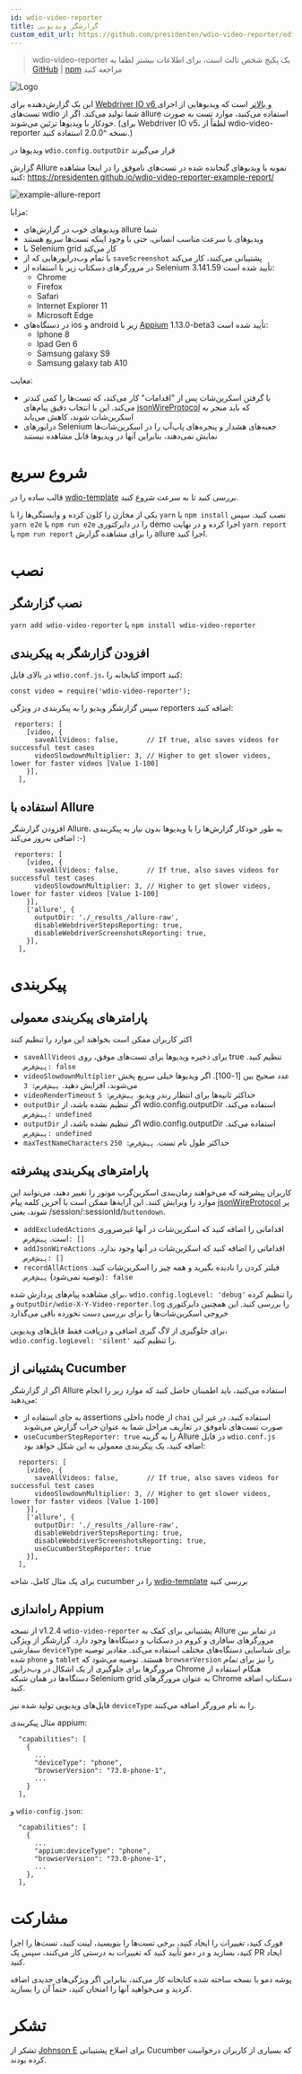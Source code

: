 ```yaml
---
id: wdio-video-reporter
title: گزارشگر ویدیویی
custom_edit_url: https://github.com/presidenten/wdio-video-reporter/edit/main/README.md
---
```



> wdio-video-reporter یک پکیج شخص ثالث است، برای اطلاعات بیشتر لطفا به [GitHub](https://github.com/presidenten/wdio-video-reporter) | [npm](https://www.npmjs.com/package/wdio-video-reporter) مراجعه کنید

![Logo](https://raw.githubusercontent.com/presidenten/wdio-video-reporter-example-report/master/wdio-video-reporter.png)

این یک گزارش‌دهنده برای [Webdriver IO v6 و بالاتر](https://webdriver.io/) است که ویدیوهایی از اجرای تست‌های wdio شما تولید می‌کند. اگر از allure استفاده می‌کنید، موارد تست به صورت خودکار با ویدیوها تزئین می‌شوند. (برای Webdriver IO v5، لطفاً از wdio-video-reporter نسخه ^2.0.0 استفاده کنید.)

ویدیوها در `wdio.config.outputDir` قرار می‌گیرند

گزارش Allure نمونه با ویدیوهای گنجانده شده در تست‌های ناموفق را در اینجا مشاهده کنید:
https://presidenten.github.io/wdio-video-reporter-example-report/

![example-allure-report](https://media.giphy.com/media/7Fgle7bHGrxR3zY6Gw/giphy.gif)

مزایا:
- ویدیوهای خوب در گزارش‌های allure شما
- ویدیوهای با سرعت مناسب انسانی، حتی با وجود اینکه تست‌ها سریع هستند
- با Selenium grid کار می‌کند
- با تمام وب‌درایورهایی که از `saveScreenshot` پشتیبانی می‌کنند، کار می‌کند
- در مرورگرهای دسکتاپ زیر با استفاده از Selenium 3.141.59 تأیید شده است:
  - Chrome
  - Firefox
  - Safari
  - Internet Explorer 11
  - Microsoft Edge
- در دستگاه‌های ios و android زیر با [Appium](http://appium.io/docs/en/about-appium/getting-started/) 1.13.0-beta3 تأیید شده است:
  - Iphone 8
  - Ipad Gen 6
  - Samsung galaxy S9
  - Samsung galaxy tab A10

معایب:
- با گرفتن اسکرین‌شات پس از "اقدامات" کار می‌کند، که تست‌ها را کمی کندتر می‌کند. این با انتخاب دقیق پیام‌های [jsonWireProtocol](https://github.com/SeleniumHQ/selenium/wiki/JsonWireProtocol) که باید منجر به اسکرین‌شات شوند، کاهش می‌یابد
- درایورهای Selenium جعبه‌های هشدار و پنجره‌های پاپ‌آپ را در اسکرین‌شات‌ها نمایش نمی‌دهند، بنابراین آنها در ویدیوها قابل مشاهده نیستند


شروع سریع
===========

قالب ساده را در [wdio-template](https://github.com/presidenten/wdio-template) بررسی کنید تا به سرعت شروع کنید.

یکی از مخازن را کلون کرده و وابستگی‌ها را با `yarn` یا `npm install` نصب کنید. سپس `yarn e2e` یا `npm run e2e` را در دایرکتوری demo اجرا کرده و در نهایت `yarn report` یا `npm run report` را برای مشاهده گزارش allure اجرا کنید.


نصب
============

نصب گزارشگر
--------------------

`yarn add wdio-video-reporter`
یا
`npm install wdio-video-reporter`


افزودن گزارشگر به پیکربندی
--------------------------

در بالای فایل `wdio.conf.js`، کتابخانه را import کنید:
```
const video = require('wdio-video-reporter');
```

سپس گزارشگر ویدیو را به پیکربندی در ویژگی reporters اضافه کنید:

```
 reporters: [
    [video, {
      saveAllVideos: false,       // If true, also saves videos for successful test cases
      videoSlowdownMultiplier: 3, // Higher to get slower videos, lower for faster videos [Value 1-100]
    }],
  ],
```


استفاده با Allure
-----------------

افزودن گزارشگر Allure، به طور خودکار گزارش‌ها را با ویدیوها بدون نیاز به پیکربندی اضافی به‌روز می‌کند :-)

```
 reporters: [
    [video, {
      saveAllVideos: false,       // If true, also saves videos for successful test cases
      videoSlowdownMultiplier: 3, // Higher to get slower videos, lower for faster videos [Value 1-100]
    }],
    ['allure', {
      outputDir: './_results_/allure-raw',
      disableWebdriverStepsReporting: true,
      disableWebdriverScreenshotsReporting: true,
    }],
  ],
```


پیکربندی
=============

پارامترهای پیکربندی معمولی
-------------------------------

اکثر کاربران ممکن است بخواهند این موارد را تنظیم کنند

- `saveAllVideos` برای ذخیره ویدیوها برای تست‌های موفق، روی true تنظیم کنید. `پیش‌فرض: false`
- `videoSlowdownMultiplier` عدد صحیح بین [1-100]. اگر ویدیوها خیلی سریع پخش می‌شوند، افزایش دهید. `پیش‌فرض: 3`
- `videoRenderTimeout` حداکثر ثانیه‌ها برای انتظار رندر ویدیو. `پیش‌فرض: 5`
- `outputDir` اگر تنظیم نشده باشد، از wdio.config.outputDir استفاده می‌کند. `پیش‌فرض: undefined`
- `outputDir` اگر تنظیم نشده باشد، از wdio.config.outputDir استفاده می‌کند. `پیش‌فرض: undefined`
- `maxTestNameCharacters` حداکثر طول نام تست. `پیش‌فرض: 250`

پارامترهای پیکربندی پیشرفته
---------------------------------

کاربران پیشرفته که می‌خواهند زمان‌بندی اسکرین‌گرب موتور را تغییر دهند، می‌توانند این موارد را ویرایش کنند. این آرایه‌ها ممکن است با آخرین کلمه پیام [jsonWireProtocol](https://github.com/SeleniumHQ/selenium/wiki/JsonWireProtocol) پر شوند، یعنی /session/:sessionId/`buttondown`.

- `addExcludedActions` اقداماتی را اضافه کنید که اسکرین‌شات در آنها غیرضروری است. `پیش‌فرض: []`
- `addJsonWireActions` اقداماتی را اضافه کنید که اسکرین‌شات در آنها وجود ندارد. `پیش‌فرض: []`
- `recordAllActions` فیلتر کردن را نادیده بگیرید و همه چیز را اسکرین‌شات کنید. (توصیه نمی‌شود) `پیش‌فرض: false`

برای مشاهده پیام‌های پردازش شده، `wdio.config.logLevel: 'debug'` را تنظیم کرده و `outputDir/wdio-X-Y-Video-reporter.log` را بررسی کنید. این همچنین دایرکتوری خروجی اسکرین‌شات‌ها را برای بررسی دست نخورده باقی می‌گذارد

برای جلوگیری از لاگ گیری اضافی و دریافت فقط فایل‌های ویدیویی، `wdio.config.logLevel: 'silent'` را تنظیم کنید.

پشتیبانی از Cucumber
----------------

اگر از گزارشگر Allure استفاده می‌کنید، باید اطمینان حاصل کنید که موارد زیر را انجام می‌دهید:

- به جای استفاده از assertions داخلی node از `chai` استفاده کنید، در غیر این صورت تست‌های ناموفق در تعاریف مراحل شما به عنوان خراب گزارش می‌شوند
- `useCucumberStepReporter: true` را به گزینه Allure در فایل `wdio.conf.js` اضافه کنید، یک پیکربندی معمولی به این شکل خواهد بود:
```
  reporters: [
    [video, {
      saveAllVideos: false,       // If true, also saves videos for successful test cases
      videoSlowdownMultiplier: 3, // Higher to get slower videos, lower for faster videos [Value 1-100]
    }],
    ['allure', {
      outputDir: './_results_/allure-raw',
      disableWebdriverStepsReporting: true,
      disableWebdriverScreenshotsReporting: true,
      useCucumberStepReporter: true
    }],
  ],
```
برای یک مثال کامل، شاخه cucumber را در [wdio-template](https://github.com/presidenten/wdio-template/tree/cucumber) بررسی کنید


راه‌اندازی Appium
------------

از نسخه v1.2.4 `wdio-video-reporter` پشتیبانی برای کمک به Allure در تمایز بین مرورگرهای سافاری و کروم در دسکتاپ و دستگاه‌ها وجود دارد.
گزارشگر از ویژگی سفارشی `deviceType` برای شناسایی دستگاه‌های مختلف استفاده می‌کند.
مقادیر توصیه شده `phone` و `tablet` هستند.
توصیه می‌شود که `browserVersion` را نیز برای _تمام_ مرورگرها برای جلوگیری از یک اشکال در وب‌درایور Chrome هنگام استفاده از دستگاه‌ها در همان شبکه Selenium grid به عنوان مرورگرهای Chrome دسکتاپ اضافه کنید.

فایل‌های ویدیویی تولید شده نیز `deviceType` را به نام مرورگر اضافه می‌کنند.

مثال پیکربندی appium:
```
  "capabilities": [
    {
      ...
      "deviceType": "phone",
      "browserVersion": "73.0-phone-1",
      ...
    }
  ],
```

و `wdio-config.json`:
```
  "capabilities": [
    {
      ...
      "appium:deviceType": "phone",
      "browserVersion": "73.0-phone-1",
      ...
    },
  ],
```


مشارکت
============

فورک کنید، تغییرات را ایجاد کنید، برخی تست‌ها را بنویسید، لینت کنید، تست‌ها را اجرا کنید، بسازید و در دمو تأیید کنید که تغییرات به درستی کار می‌کنند، سپس یک PR ایجاد کنید.

پوشه دمو با نسخه ساخته شده کتابخانه کار می‌کند، بنابراین اگر ویژگی‌های جدیدی اضافه کردید و می‌خواهید آنها را امتحان کنید، حتماً آن را بسازید.


تشکر
======

تشکر از [Johnson E](https://github.com/jonn-set) برای اصلاح پشتیبانی Cucumber که بسیاری از کاربران درخواست کرده بودند.